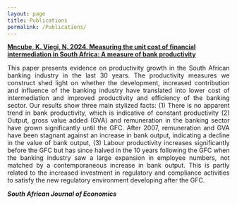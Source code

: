 ```yaml
---
layout: page
title: Publications
permalink: /Publications/
---
```



<a href="https://doi.org/10.1111/saje.12364"><b> Mncube, K. Viegi, N. 2024. Measuring the unit cost of financial intermediation in South Africa: A measure of bank productivity</b></a>


<p align="justify"> This paper presents evidence on productivity growth in the South African banking industry in the last 30 years. The productivity measures we construct shed light on whether the development, increased contribution and influence of the banking industry have translated into lower cost of intermediation and improved productivity and efficiency of the banking sector. Our results show three main stylized facts: (1) There is no apparent trend in bank productivity, which is indicative of constant productivity (2) Output, gross value added (GVA) and remuneration in the banking sector have grown significantly until the GFC. After 2007, remuneration and GVA have been stagnant against an increase in bank output, indicating a decline in the value of bank output, (3) Labour productivity increases significantly before the GFC but has since halved in the 10 years following the GFC when the banking industry saw a large expansion in employee numbers, not matched by a contemporaneous increase in bank output. This is partly related to the increased investment in regulatory and compliance activities to satisfy the new regulatory environment developing after the GFC.


<b><i>South African Journal of Economics</i></b>
